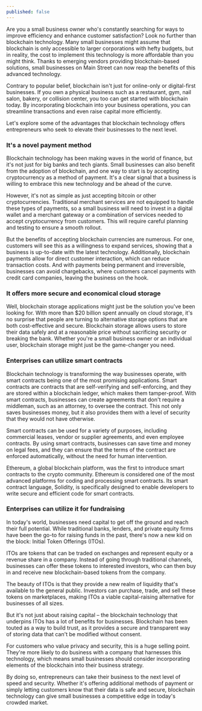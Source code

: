 ```yaml
---
published: false
---
```


Are you a small business owner who's constantly searching for ways to improve efficiency and enhance customer satisfaction? Look no further than blockchain technology. Many small businesses might assume that blockchain is only accessible to larger corporations with hefty budgets, but in reality, the cost to implement this technology is more affordable than you might think. Thanks to emerging vendors providing blockchain-based solutions, small businesses on Main Street can now reap the benefits of this advanced technology.

Contrary to popular belief, blockchain isn't just for online-only or digital-first businesses. If you own a physical business such as a restaurant, gym, nail salon, bakery, or collision center, you too can get started with blockchain today. By incorporating blockchain into your business operations, you can streamline transactions and even raise capital more efficiently.

Let's explore some of the advantages that blockchain technology offers entrepreneurs who seek to elevate their businesses to the next level.

### It's a novel payment method
Blockchain technology has been making waves in the world of finance, but it's not just for big banks and tech giants. Small businesses can also benefit from the adoption of blockchain, and one way to start is by accepting cryptocurrency as a method of payment. It's a clear signal that a business is willing to embrace this new technology and be ahead of the curve.

However, it's not as simple as just accepting bitcoin or other cryptocurrencies. Traditional merchant services are not equipped to handle these types of payments, so a small business will need to invest in a digital wallet and a merchant gateway or a combination of services needed to accept cryptocurrency from customers. This will require careful planning and testing to ensure a smooth rollout.

But the benefits of accepting blockchain currencies are numerous. For one, customers will see this as a willingness to expand services, showing that a business is up-to-date with the latest technology. Additionally, blockchain payments allow for direct customer interaction, which can reduce transaction costs. And with payments being permanent and irreversible, businesses can avoid chargebacks, where customers cancel payments with credit card companies, leaving the business on the hook.

### It offers more secure and economical cloud storage
Well, blockchain storage applications might just be the solution you've been looking for. With more than $20 billion spent annually on cloud storage, it's no surprise that people are turning to alternative storage options that are both cost-effective and secure. Blockchain storage allows users to store their data safely and at a reasonable price without sacrificing security or breaking the bank. Whether you're a small business owner or an individual user, blockchain storage might just be the game-changer you need.

### Enterprises can utilize smart contracts
Blockchain technology is transforming the way businesses operate, with smart contracts being one of the most promising applications. Smart contracts are contracts that are self-verifying and self-enforcing, and they are stored within a blockchain ledger, which makes them tamper-proof. With smart contracts, businesses can create agreements that don't require a middleman, such as an attorney, to oversee the contract. This not only saves businesses money, but it also provides them with a level of security that they would not have otherwise.

Smart contracts can be used for a variety of purposes, including commercial leases, vendor or supplier agreements, and even employee contracts. By using smart contracts, businesses can save time and money on legal fees, and they can ensure that the terms of the contract are enforced automatically, without the need for human intervention.

Ethereum, a global blockchain platform, was the first to introduce smart contracts to the crypto community. Ethereum is considered one of the most advanced platforms for coding and processing smart contracts. Its smart contract language, Solidity, is specifically designed to enable developers to write secure and efficient code for smart contracts.

### Enterprises can utilize it for fundraising
In today's world, businesses need capital to get off the ground and reach their full potential. While traditional banks, lenders, and private equity firms have been the go-to for raising funds in the past, there's now a new kid on the block: Initial Token Offerings (ITOs).

ITOs are tokens that can be traded on exchanges and represent equity or a revenue share in a company. Instead of going through traditional channels, businesses can offer these tokens to interested investors, who can then buy in and receive new blockchain-based tokens from the company.

The beauty of ITOs is that they provide a new realm of liquidity that's available to the general public. Investors can purchase, trade, and sell these tokens on marketplaces, making ITOs a viable capital-raising alternative for businesses of all sizes.

But it's not just about raising capital – the blockchain technology that underpins ITOs has a lot of benefits for businesses. Blockchain has been touted as a way to build trust, as it provides a secure and transparent way of storing data that can't be modified without consent.

For customers who value privacy and security, this is a huge selling point. They're more likely to do business with a company that harnesses this technology, which means small businesses should consider incorporating elements of the blockchain into their business strategy.

By doing so, entrepreneurs can take their business to the next level of speed and security. Whether it's offering additional methods of payment or simply letting customers know that their data is safe and secure, blockchain technology can give small businesses a competitive edge in today's crowded market.


